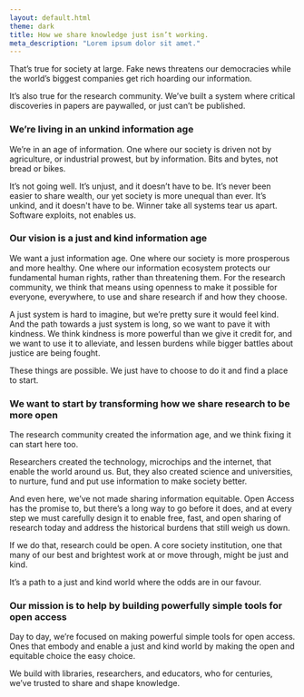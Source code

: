 ```yaml
---
layout: default.html
theme: dark
title: How we share knowledge just isn’t working.
meta_description: "Lorem ipsum dolor sit amet."
---
```

That’s true for society at large. Fake news threatens our democracies while the world’s biggest companies get rich hoarding our information.

It’s also true for the research community. We’ve built a system where critical discoveries in papers are paywalled, or just can’t be published.

### We’re living in an unkind information age

We’re in an age of information. One where our society is driven not by agriculture, or industrial prowest, but by information. Bits and bytes, not bread or bikes.

It’s not going well. It’s unjust, and it doesn’t have to be. It’s never been easier to share wealth, our yet society is more unequal than ever. It’s unkind, and it doesn't have to be. Winner take all systems tear us apart. Software exploits, not enables us.

### Our vision is a just and kind information age

We want a just information age. One where our society is more prosperous and more healthy. One where our information ecosystem protects our fundamental human rights, rather than threatening them. For the research community, we think that means using openness to make it possible for everyone, everywhere, to use and share research if and how they choose.

A just system is hard to imagine, but we’re pretty sure it would feel kind. And the path towards a just system is long, so we want to pave it with kindness. We think kindness is more powerful than we give it credit for, and we want to use it to alleviate, and lessen burdens while bigger battles about justice are being fought.

These things are possible. We just have to choose to do it and find a place to start.

### We want to start by transforming how we share research to be more open

The research community created the information age, and we think fixing it can start here too.

Researchers created the technology, microchips and the internet, that enable the world around us. But, they also created science and universities, to nurture, fund and put use information to make society better.

And even here, we’ve not made sharing information equitable. Open Access has the promise to, but there’s a long way to go before it does, and at every step we must carefully design it to enable free, fast, and open sharing of research today and address the historical burdens that still weigh us down.

If we do that, research could be open. A core society institution, one that many of our best and brightest work at or move through, might be just and kind.

It’s a path to a just and kind world where the odds are in our favour.

### Our mission is to help by building powerfully simple tools for open access

Day to day, we’re focused on making powerful simple tools for open access. Ones that embody and enable a just and kind world by making the open and equitable choice the easy choice.

We build with libraries, researchers, and educators, who for centuries, we’ve trusted to share and shape knowledge.
